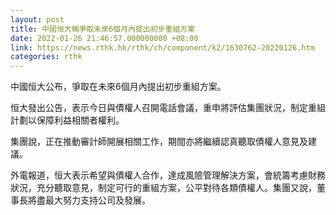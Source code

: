 ```yaml
---
layout: post
title: 中國恒大稱爭取未來6個月內提出初步重組方案
date: 2022-01-26 21:46:57.000000000 +08:00
link: https://news.rthk.hk/rthk/ch/component/k2/1630762-20220126.htm
categories: rthk
---
```


中國恒大公布，爭取在未來6個月內提出初步重組方案。

恒大發出公告，表示今日與債權人召開電話會議，重申將評估集團狀況，制定重組計劃以保障利益相關者權利。

集團說，正在推動審計師開展相關工作，期間亦將繼續認真聽取債權人意見及建議。

外電報道，恒大表示希望與債權人合作，達成風險管理解決方案，會統籌考慮財務狀況，充分聽取意見，制定可行的重組方案，公平對待各類債權人。集團又說，董事長將盡最大努力支持公司及發展。
